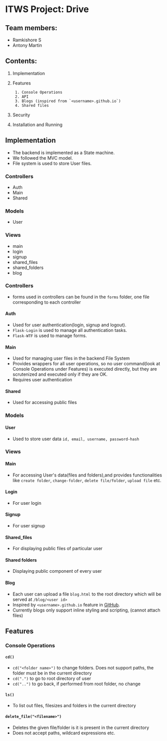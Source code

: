 # ITWS Project: Drive

## Team members:
* Ramkishore S
* Antony Martin

## Contents:
1. Implementation
2. Features

        1. Console Operations
        2. API
        3. Blogs (inspired from `<username>.github.io`)
        4. Shared files
3. Security
4. Installation and Running

## Implementation
* The backend is implemented as a State machine.
* We followed the MVC model.
* File system is used to store User files.

### Controllers
* Auth
* Main
* Shared

### Models
* User

### Views
* main
* login
* signup
* shared_files
* shared_folders
* blog

### Controllers
* forms used in controllers can be found in the `forms` folder, one file corresponding to each controller

#### Auth
* Used for user authentication(login, signup and logout).
* `Flask-Login` is used to manage all authentication tasks.
* `Flask-WTF` is used to manage forms.

#### Main
* Used for managing user files in the backend File System
* Provides wrappers for all user operations, so no user command(look at Console Operations under Features) is executed directly, but they are scrutenized and executed only if they are OK.
* Requires user authentication

#### Shared
* Used for accessing public files

### Models
#### User
* Used to store user data `id, email, username, password-hash`

### Views
#### Main
* For accessing User's data(files and folders),and provides functionalities like `create folder`, `change-folder`, `delete file/folder`, `upload file` etc.

#### Login
* For user login

#### Signup
* For user signup

#### Shared_files
* For displaying public files of particular user

#### Shared folders
* Displaying public component of every user

#### Blog
* Each user can upload a file `blog.html` to the root directory which will be served at `/blog/<user id>`
* Inspired by `<username>.github.io` feature in <a href='https://www.github.com'>GitHub</a>.
* Currently blogs only support inline styling and scripting, (cannot attach files)

## Features
### Console Operations
#### `cd()`
* `cd("<folder name>")` to change folders. Does not support paths, the folder must be in the current directory
* `cd(".")` to go to root directory of user
* `cd("..")` to go back, if performed from root folder, no change

#### `ls()`
* To list out files, filesizes and folders in the current directory

#### `delete_file("<filename>")`
* Deletes the given file/folder is it is present in the current directory
* Does not accept paths, wildcard expressions etc.

